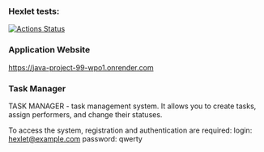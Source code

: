 ### Hexlet tests:
[![Actions Status](https://github.com/Kagawan/java-project-99/actions/workflows/hexlet-check.yml/badge.svg)](https://github.com/Kagawan/java-project-99/actions)


### Application Website
https://java-project-99-wpo1.onrender.com

### Task Manager
TASK MANAGER - task management system. It allows you to create tasks, assign performers, and change their statuses.

To access the system, registration and authentication are required: login: hexlet@example.com password: qwerty